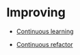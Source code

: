 # Improving


 - [Continuous learning](../Continuous%20learning/index.md)
    
 - [Continuous refactor](../Continuous%20refactor/index.md)
    
